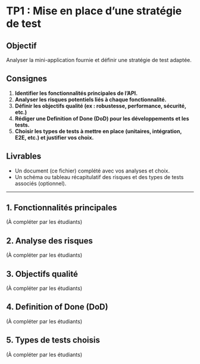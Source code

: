 # TP1 : Mise en place d’une stratégie de test

## Objectif
Analyser la mini-application fournie et définir une stratégie de test adaptée.

## Consignes
1. **Identifier les fonctionnalités principales de l’API.**
2. **Analyser les risques potentiels liés à chaque fonctionnalité.**
3. **Définir les objectifs qualité (ex : robustesse, performance, sécurité, etc.)**
4. **Rédiger une Definition of Done (DoD) pour les développements et les tests.**
5. **Choisir les types de tests à mettre en place (unitaires, intégration, E2E, etc.) et justifier vos choix.**

## Livrables
- Un document (ce fichier) complété avec vos analyses et choix.
- Un schéma ou tableau récapitulatif des risques et des types de tests associés (optionnel).

---

## 1. Fonctionnalités principales

(À compléter par les étudiants)

## 2. Analyse des risques

(À compléter par les étudiants)

## 3. Objectifs qualité

(À compléter par les étudiants)

## 4. Definition of Done (DoD)

(À compléter par les étudiants)

## 5. Types de tests choisis

(À compléter par les étudiants)

